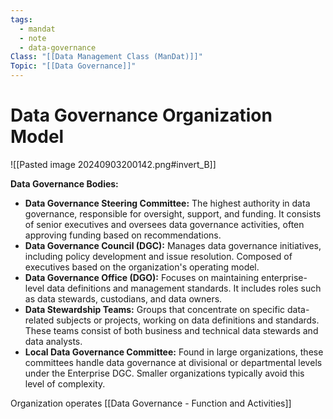 ```yaml
---
tags:
  - mandat
  - note
  - data-governance
Class: "[[Data Management Class (ManDat)]]"
Topic: "[[Data Governance]]"
---
```


# Data Governance Organization Model


![[Pasted image 20240903200142.png#invert_B]]

**Data Governance Bodies:**
- **Data Governance Steering Committee:** The highest authority in data governance, responsible for oversight, support, and funding. It consists of senior executives and oversees data governance activities, often approving funding based on recommendations.
- **Data Governance Council (DGC):** Manages data governance initiatives, including policy development and issue resolution. Composed of executives based on the organization's operating model.
- **Data Governance Office (DGO):** Focuses on maintaining enterprise-level data definitions and management standards. It includes roles such as data stewards, custodians, and data owners.
- **Data Stewardship Teams:** Groups that concentrate on specific data-related subjects or projects, working on data definitions and standards. These teams consist of both business and technical data stewards and data analysts.
- **Local Data Governance Committee:** Found in large organizations, these committees handle data governance at divisional or departmental levels under the Enterprise DGC. Smaller organizations typically avoid this level of complexity.

Organization operates [[Data Governance - Function and Activities]]
